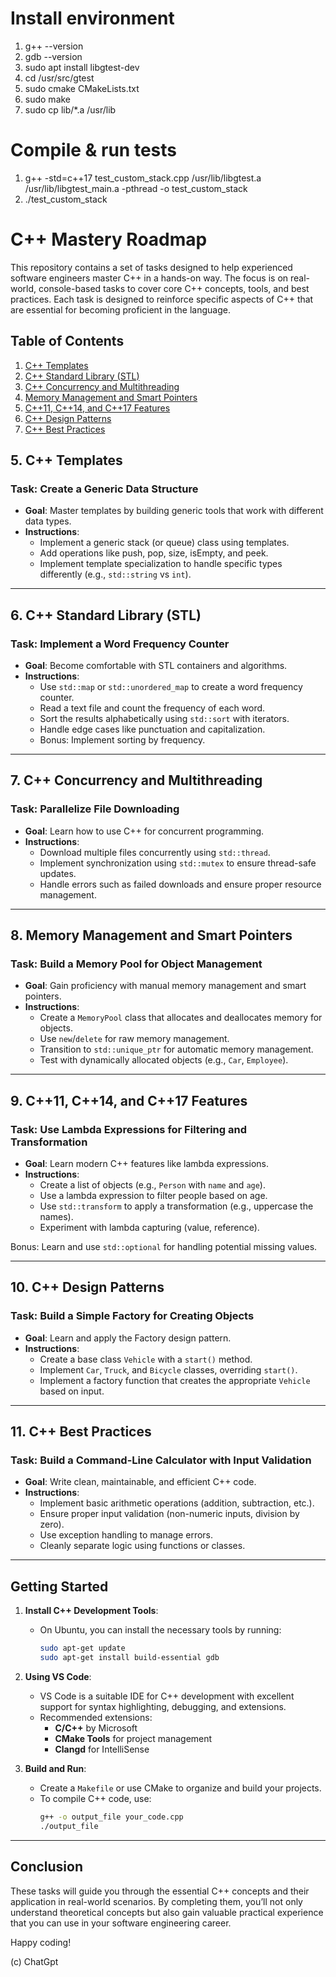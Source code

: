 # Install environment
1. g++ --version
2. gdb --version
3. sudo apt install libgtest-dev
4. cd /usr/src/gtest
5. sudo cmake CMakeLists.txt
6. sudo make
7. sudo cp lib/*.a /usr/lib

# Compile & run tests
1. g++ -std=c++17 test_custom_stack.cpp /usr/lib/libgtest.a /usr/lib/libgtest_main.a -pthread -o test_custom_stack
2. ./test_custom_stack

# C++ Mastery Roadmap

This repository contains a set of tasks designed to help experienced software engineers master C++ in a hands-on way. The focus is on real-world, console-based tasks to cover core C++ concepts, tools, and best practices. Each task is designed to reinforce specific aspects of C++ that are essential for becoming proficient in the language.

## Table of Contents

1. [C++ Templates](#5-c-templates)
2. [C++ Standard Library (STL)](#6-c-standard-library-stl)
3. [C++ Concurrency and Multithreading](#7-c-concurrency-and-multithreading)
4. [Memory Management and Smart Pointers](#8-memory-management-and-smart-pointers)
5. [C++11, C++14, and C++17 Features](#9-c-11-c-14-and-c-17-features)
6. [C++ Design Patterns](#10-c-design-patterns)
7. [C++ Best Practices](#11-c-best-practices)

## 5. C++ Templates
### Task: Create a Generic Data Structure
- **Goal**: Master templates by building generic tools that work with different data types.
- **Instructions**:
  - Implement a generic stack (or queue) class using templates.
  - Add operations like push, pop, size, isEmpty, and peek.
  - Implement template specialization to handle specific types differently (e.g., `std::string` vs `int`).

---

## 6. C++ Standard Library (STL)
### Task: Implement a Word Frequency Counter
- **Goal**: Become comfortable with STL containers and algorithms.
- **Instructions**:
  - Use `std::map` or `std::unordered_map` to create a word frequency counter.
  - Read a text file and count the frequency of each word.
  - Sort the results alphabetically using `std::sort` with iterators.
  - Handle edge cases like punctuation and capitalization.
  - Bonus: Implement sorting by frequency.

---

## 7. C++ Concurrency and Multithreading
### Task: Parallelize File Downloading
- **Goal**: Learn how to use C++ for concurrent programming.
- **Instructions**:
  - Download multiple files concurrently using `std::thread`.
  - Implement synchronization using `std::mutex` to ensure thread-safe updates.
  - Handle errors such as failed downloads and ensure proper resource management.

---

## 8. Memory Management and Smart Pointers
### Task: Build a Memory Pool for Object Management
- **Goal**: Gain proficiency with manual memory management and smart pointers.
- **Instructions**:
  - Create a `MemoryPool` class that allocates and deallocates memory for objects.
  - Use `new`/`delete` for raw memory management.
  - Transition to `std::unique_ptr` for automatic memory management.
  - Test with dynamically allocated objects (e.g., `Car`, `Employee`).

---

## 9. C++11, C++14, and C++17 Features
### Task: Use Lambda Expressions for Filtering and Transformation
- **Goal**: Learn modern C++ features like lambda expressions.
- **Instructions**:
  - Create a list of objects (e.g., `Person` with `name` and `age`).
  - Use a lambda expression to filter people based on age.
  - Use `std::transform` to apply a transformation (e.g., uppercase the names).
  - Experiment with lambda capturing (value, reference).

Bonus: Learn and use `std::optional` for handling potential missing values.

---

## 10. C++ Design Patterns
### Task: Build a Simple Factory for Creating Objects
- **Goal**: Learn and apply the Factory design pattern.
- **Instructions**:
  - Create a base class `Vehicle` with a `start()` method.
  - Implement `Car`, `Truck`, and `Bicycle` classes, overriding `start()`.
  - Implement a factory function that creates the appropriate `Vehicle` based on input.

---

## 11. C++ Best Practices
### Task: Build a Command-Line Calculator with Input Validation
- **Goal**: Write clean, maintainable, and efficient C++ code.
- **Instructions**:
  - Implement basic arithmetic operations (addition, subtraction, etc.).
  - Ensure proper input validation (non-numeric inputs, division by zero).
  - Use exception handling to manage errors.
  - Cleanly separate logic using functions or classes.

---

## Getting Started

1. **Install C++ Development Tools**:
   - On Ubuntu, you can install the necessary tools by running:
     ```bash
     sudo apt-get update
     sudo apt-get install build-essential gdb
     ```
   
2. **Using VS Code**:
   - VS Code is a suitable IDE for C++ development with excellent support for syntax highlighting, debugging, and extensions.
   - Recommended extensions:
     - **C/C++** by Microsoft
     - **CMake Tools** for project management
     - **Clangd** for IntelliSense
  
3. **Build and Run**:
   - Create a `Makefile` or use CMake to organize and build your projects.
   - To compile C++ code, use:
     ```bash
     g++ -o output_file your_code.cpp
     ./output_file
     ```

---

## Conclusion

These tasks will guide you through the essential C++ concepts and their application in real-world scenarios. By completing them, you’ll not only understand theoretical concepts but also gain valuable practical experience that you can use in your software engineering career.

Happy coding!

(c) ChatGpt

